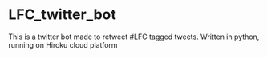 # LFC_twitter_bot
This is a twitter bot made to retweet #LFC tagged tweets. Written in python, running on Hiroku cloud platform

